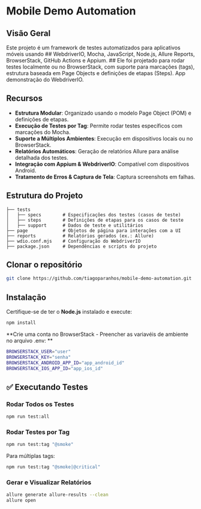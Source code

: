 # Mobile Demo Automation

## Visão Geral
Este projeto é um framework de testes automatizados para aplicativos móveis usando ## WebdriverIO, Mocha, JavaScript, Node.js, Allure Reports, BrowserStack, GitHub Actions  e Appium. ## Ele foi projetado para rodar testes localmente ou no BrowserStack, com suporte para marcações (tags), estrutura baseada em Page Objects e definições de etapas (Steps).
App demonstração do WebdriverIO.

## Recursos
- **Estrutura Modular**: Organizado usando o modelo Page Object (POM) e definições de etapas.
- **Execução de Testes por Tag**: Permite rodar testes específicos com marcações do Mocha.
- **Suporte a Múltiplos Ambientes**: Execução em dispositivos locais ou no BrowserStack.
- **Relatórios Automáticos**: Geração de relatórios Allure para análise detalhada dos testes.
- **Integração com Appium & WebdriverIO**: Compatível com dispositivos Android.
- **Tratamento de Erros & Captura de Tela**: Captura screenshots em falhas.

## Estrutura do Projeto
```
├── tests
│   ├── specs        # Especificações dos testes (casos de teste)
│   ├── steps        # Definições de etapas para os casos de teste
│   ├── support      # Dados de teste e utilitários
├── page             # Objetos de página para interações com a UI
├── reports          # Relatórios gerados (ex.: Allure)
├── wdio.conf.mjs    # Configuração do WebdriverIO
├── package.json     # Dependências e scripts do projeto
```

## Clonar o repositório
```sh
git clone https://github.com/tiagoparanhos/mobile-demo-automation.git
```

## Instalação
Certifique-se de ter o **Node.js** instalado e execute:
```sh
npm install
```

**Crie uma conta no BrowserStack - Preencher as variavéis de ambiente no arquivo .env: ** 

```sh
BROWSERSTACK_USER="user"
BROWSERSTACK_KEY="senha"  
BROWSERSTACK_ANDROID_APP_ID="app_android_id"
BROWSERSTACK_IOS_APP_ID="app_ios_id"
```

## ✅ Executando Testes
### Rodar Todos os Testes
```sh
npm run test:all
```

### Rodar Testes por Tag
```sh
npm run test:tag "@smoke"
```
Para múltiplas tags:
```sh
npm run test:tag "@smoke|@critical"
```

### Gerar e Visualizar Relatórios
```sh
allure generate allure-results --clean
allure open
```
